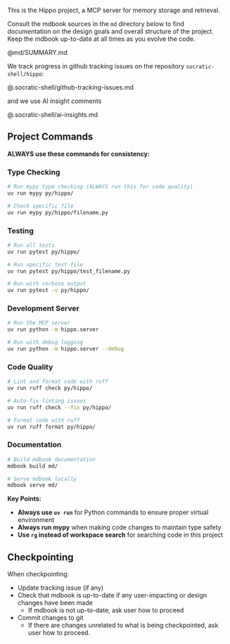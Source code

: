 This is the Hippo project, a MCP server for memory storage and retrieval.

Consult the mdbook sources in the `md` directory below to find documentation on the design goals and overall structure of the project. Keep the mdbook up-to-date at all times as you evolve the code.

@md/SUMMARY.md

We track progress in github tracking issues on the repository `socratic-shell/hippo`:

@.socratic-shell/github-tracking-issues.md

and we use AI insight comments

@.socratic-shell/ai-insights.md

## Project Commands

**ALWAYS use these commands for consistency:**

### Type Checking
```bash
# Run mypy type checking (ALWAYS run this for code quality)
uv run mypy py/hippo/

# Check specific file
uv run mypy py/hippo/filename.py
```

### Testing
```bash
# Run all tests
uv run pytest py/hippo/

# Run specific test file
uv run pytest py/hippo/test_filename.py

# Run with verbose output
uv run pytest -v py/hippo/
```

### Development Server
```bash
# Run the MCP server
uv run python -m hippo.server

# Run with debug logging
uv run python -m hippo.server --debug
```

### Code Quality
```bash
# Lint and format code with ruff
uv run ruff check py/hippo/

# Auto-fix linting issues
uv run ruff check --fix py/hippo/

# Format code with ruff
uv run ruff format py/hippo/
```

### Documentation
```bash
# Build mdbook documentation
mdbook build md/

# Serve mdbook locally
mdbook serve md/
```

**Key Points:**
- **Always use `uv run`** for Python commands to ensure proper virtual environment
- **Always run mypy** when making code changes to maintain type safety
- **Use `rg` instead of workspace search** for searching code in this project

## Checkpointing

When checkpointing:

* Update tracking issue (if any)
* Check that mdbook is up-to-date if any user-impacting or design changes have been made
    * If mdbook is not up-to-date, ask user how to proceed
* Commit changes to git
    * If there are changes unrelated to what is being checkpointed, ask user how to proceed.